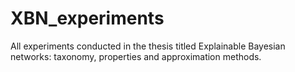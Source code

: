 # XBN_experiments
All experiments conducted in the thesis titled Explainable Bayesian networks: taxonomy, properties and approximation methods.
